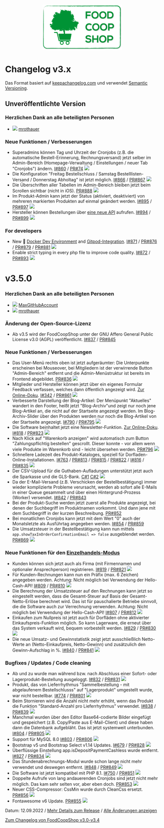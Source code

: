 <h1 align="center">
  <a href="https://www.foodcoopshop.com"><img src="https://raw.githubusercontent.com/foodcoopshop/foodcoopshop/develop/webroot/files/images/logo.png" alt="FoodCoopShop"></a>
</h1>

# Changelog v3.x

Das Format basiert auf [keepachangelog.com](http://keepachangelog.com) und verwendet [Semantic Versioning](http://semver.org/).

## Unveröffentlichte Version

### Herzlichen Dank an alle beteiligten Personen

- <img src="https://github.com/mrothauer.png" width="20"> [mrothauer](https://github.com/mrothauer)

### Neue Funktionen / Verbesserungen
- Superadmins können Tag und Uhrzeit der Cronjobs (z.B. die automatische Bestell-Erinnerung, Rechnungsversand) jetzt selber im Admin-Bereich (Homepage-Verwaltung / Einstellungen / neuer Tab "Cronjobs") ändern. [I#860](https://github.com/foodcoopshop/foodcoopshop/issues/860) / [PR#74](https://github.com/foodcoopshop/foodcoopshop/pull/874) <a href="https://github.com/mrothauer"><img src="https://github.com/mrothauer.png" width="20"></a>
- Die Konfiguration "Freitag Bestellschluss / Samstag Bestelllisten-Versand / Donnerstag Abholtag" ist jetzt möglich. [I#866](https://github.com/foodcoopshop/foodcoopshop/issues/866) / [PR#867](https://github.com/foodcoopshop/foodcoopshop/pull/867) <a href="https://github.com/mrothauer"><img src="https://github.com/mrothauer.png" width="20"></a>
- Die Überschriften aller Tabellen im Admin-Bereich bleiben jetzt beim Scrollen sichtbar (nicht in iOS). [PR#888](https://github.com/foodcoopshop/foodcoopshop/pull/888) <a href="https://github.com/mrothauer"><img src="https://github.com/mrothauer.png" width="20"></a>
- Im Produkt-Admin kann jetzt der Status (aktiviert, deaktiviert) von mehreren markierten Produkten auf einmal geändert werden. [I#895](https://github.com/foodcoopshop/foodcoopshop/issues/895) / [PR#897](https://github.com/foodcoopshop/foodcoopshop/pull/897) <a href="https://github.com/mrothauer"><img src="https://github.com/mrothauer.png" width="20"></a>
- Hersteller können Bestellungen über [eine neue API](https://foodcoopshop.github.io/de/netzwerk-modul.html#6-api-zum-abrufen-von-bestellungen) aufrufen. [I#894](https://github.com/foodcoopshop/foodcoopshop/issues/894) / [PR#899](https://github.com/foodcoopshop/foodcoopshop/pull/899) <a href="https://github.com/mrothauer"><img src="https://github.com/mrothauer.png" width="20"></a>


### For developers
- New 🐳 [Docker Dev Environment](https://foodcoopshop.github.io/en/docker-dev-environment.html) and [Gitpod-Integration](https://gitpod.io/#https://github.com/foodcoopshop/foodcoopshop).  [I#871](https://github.com/foodcoopshop/foodcoopshop/issues/871) / [PR#876](https://github.com/foodcoopshop/foodcoopshop/pull/876) / [PR#879](https://github.com/foodcoopshop/foodcoopshop/pull/879) / [PR#881](https://github.com/foodcoopshop/foodcoopshop/pull/881) <a href="https://github.com/mrothauer"><img src="https://github.com/mrothauer.png" width="20"></a>
- Enable strict typing in every php file to improve code quality. [I#872](https://github.com/foodcoopshop/foodcoopshop/issues/872) / [PR#893](https://github.com/foodcoopshop/foodcoopshop/pull/893) <a href="https://github.com/mrothauer"><img src="https://github.com/mrothauer.png" width="20"></a>

# v3.5.0

### Herzlichen Dank an alle beteiligten Personen
* <img src="https://github.com/MaxGitHubAccount.png" width="20"> [MaxGitHubAccount](https://github.com/MaxGitHubAccount)
* <img src="https://github.com/mrothauer.png" width="20"> [mrothauer](https://github.com/mrothauer)

### Änderung der Open-Source-Lizenz
- Ab v3.5 wird der FoodCoopShop unter der GNU Affero General Public License v3.0 (AGPL) veröffentlicht. [I#837](https://github.com/foodcoopshop/foodcoopshop/issues/837) / [PR#845](https://github.com/foodcoopshop/foodcoopshop/pull/845)

### Neue Funktionen / Verbesserungen
- Das User-Menü rechts oben ist jetzt aufgeräumter: Die Unterpunkte erscheinen bei Mouseover, bei Mitgliedern ist der verwirrende Button "Admin-Bereich" entfernt und die Admin-Menüstruktur ist bereits im Frontend abgebildet. [PR#836](https://github.com/foodcoopshop/foodcoopshop/pull/863) <a href="https://github.com/mrothauer"><img src="https://github.com/mrothauer.png" width="20"></a>
- Mitglieder und Hersteller können jetzt über ein eigenes Formular Feedback verfassen, welches dann öffentlich angezeigt wird. [Zur Online-Doku](https://foodcoopshop.github.io/de/user-feedback.html). [I#342](https://github.com/foodcoopshop/foodcoopshop/issues/342) / [PR#861](https://github.com/foodcoopshop/foodcoopshop/pull/861) <a href="https://github.com/mrothauer"><img src="https://github.com/mrothauer.png" width="20"></a>
- Verbesserte Darstellung der Blog-Artikel: Der Menüpunkt "Aktuelles" wandert in den Footer, heißt jetzt "Blog-Archiv"und zeigt nur noch jene Blog-Artikel an, die nicht auf der Startseite angezeigt werden. Im Blog-Archiv-Slider über den Produkten werden nur noch die Blog-Artikel von der Startseite angezeigt. [I#790](https://github.com/foodcoopshop/foodcoopshop/issues/790) / [PR#795](https://github.com/foodcoopshop/foodcoopshop/pull/795) <a href="https://github.com/mrothauer"><img src="https://github.com/mrothauer.png" width="20"></a>
- Die Software beinhaltet jetzt eine Newsletter-Funktion. [Zur Online-Doku](https://foodcoopshop.github.io/de/mitglieder.html#newsletter-funktion). [I#818](https://github.com/foodcoopshop/foodcoopshop/issues/818) / [PR#823](https://github.com/foodcoopshop/foodcoopshop/pull/823) <a href="https://github.com/mrothauer"><img src="https://github.com/mrothauer.png" width="20"></a>
- Nach Klick auf "Warenkorb anzeigen" wird automatisch zum Button "Zahlungspflichtig bestellen" gescrollt. Dieser konnte - vor allem wenn viele Produkte im Warenkorb sind - leicht übersehen werden. [PR#796](https://github.com/foodcoopshop/foodcoopshop/pull/796) <a href="https://github.com/mrothauer"><img src="https://github.com/mrothauer.png" width="20"></a>
- Schnellere Ladezeit des Produkt-Kataloges, speziell für Dorfladen-Online-Installationen. [I#763](https://github.com/foodcoopshop/foodcoopshop/issues/763) / [PR#813](https://github.com/foodcoopshop/foodcoopshop/pull/813) / [PR#815](https://github.com/foodcoopshop/foodcoopshop/pull/815) / [PR#822](https://github.com/foodcoopshop/foodcoopshop/pull/822) / [I#816](https://github.com/foodcoopshop/foodcoopshop/issues/816) / [PR#835](https://github.com/foodcoopshop/foodcoopshop/pull/835) <a href="https://github.com/mrothauer"><img src="https://github.com/mrothauer.png" width="20"></a>
- Der CSV-Upload für die Guthaben-Aufladungen unterstützt jetzt auch die Sparkasse und die GLS-Bank. [C#1](https://github.com/foodcoopshop/foodcoopshop/commit/a3fc47e23d489efb545f57a33f43fecbebf65ed2) [C#2](https://github.com/foodcoopshop/foodcoopshop/commit/513021e6a7acc3e5e38a61489d45ecc813ce8a1d) <a href="https://github.com/mrothauer"><img src="https://github.com/mrothauer.png" width="20"></a>
- Da der E-Mail-Versand (z.B. Verschicken der Bestellbestätigung) immer wieder komplizierte Probleme verursacht, werden ab sofort alle E-Mails in einer Queue gesammelt und über einen Hintergrund-Prozess (Worker) versendet. [I#842](https://github.com/foodcoopshop/foodcoopshop/issues/842) / [PR#843](https://github.com/foodcoopshop/foodcoopshop/pull/843)
- Bei der Produkt-Suche werden jetzt zuerst alle Produkte angezeigt, bei denen der Suchbegriff im Produktnamen vorkommt. Und dann jene mit dem Suchbegriff in der kurzen Beschreibung. [PR#852](https://github.com/foodcoopshop/foodcoopshop/pull/852)
- Bei monatlichen Cronjobs kann jetzt mit dem Wert "0" auch der Monatsletzte als Ausführtag angegeben werden. [I#854](https://github.com/foodcoopshop/foodcoopshop/issues/854) / [PR#859](https://github.com/foodcoopshop/foodcoopshop/pull/859)
- Die Umsatzsteuer in der Bestellbestätigung kann nun mittels `app.showTaxInOrderConfirmationEmail => false` ausgeblendet werden. [PR#869](https://github.com/foodcoopshop/foodcoopshop/pull/869) <a href="https://github.com/MaxGitHubAccount"><img src="https://github.com/MaxGitHubAccount.png" width="20"></a>

### Neue Funktionen für den [Einzelhandels-Modus](https://foodcoopshop.github.io/de/dorfladen-online.html)
- Kunden können sich jetzt auch als Firma (mit Firmennamen und optionaler Ansprechperson) registrieren. [I#819](https://github.com/foodcoopshop/foodcoopshop/issues/819) / [PR#821](https://github.com/foodcoopshop/foodcoopshop/pull/821) <a href="https://github.com/mrothauer"><img src="https://github.com/mrothauer.png" width="20"></a>
- Für Kunden-Rechnungen kann nun ein Präfix (max. 6 Zeichen) angegeben werden. Achtung: Nicht möglich bei Verwendung der Hello-Cash-API! [I#809](https://github.com/foodcoopshop/foodcoopshop/issues/809) / [PR#810](https://github.com/foodcoopshop/foodcoopshop/pull/810) <a href="https://github.com/mrothauer"><img src="https://github.com/mrothauer.png" width="20"></a>
- Die Berechnung der Umsatzsteuer auf den Rechnungen kann jetzt so eingestellt werden, dass die Gesamt-Steuer auf Basis der Gesamt-Netto-Erlöse berechnet wird. Das ist für pauschalierte Betriebe sinnvoll, die die Software auch zur Verrechnung verwenden. Achtung: Nicht möglich bei Verwendung der Hello-Cash-API! [I#807](https://github.com/foodcoopshop/foodcoopshop/issues/807) / [PR#812](https://github.com/foodcoopshop/foodcoopshop/pull/812) <a href="https://github.com/mrothauer"><img src="https://github.com/mrothauer.png" width="20"></a>
- Einkaufen zum Nullpreis ist jetzt auch für Dorfläden ohne aktivierter Einkaufspreis-Funktion möglich. So kann Lagerware, die erneut über das System verkauft wird, bequem vorbestellt werden. [I#829](https://github.com/foodcoopshop/foodcoopshop/issues/829) / [PR#830](https://github.com/foodcoopshop/foodcoopshop/pull/830) <a href="https://github.com/mrothauer"><img src="https://github.com/mrothauer.png" width="20"></a>
- Die neue Umsatz- und Gewinnstatistik zeigt jetzt ausschließlich Netto-Werte an (Netto-Einkaufpreis, Netto-Gewinn) und zusätzulich den Gewinn-Aufschlag in %. [I#840](https://github.com/foodcoopshop/foodcoopshop/issues/840) / [PR#841](https://github.com/foodcoopshop/foodcoopshop/pull/841) <a href="https://github.com/mrothauer"><img src="https://github.com/mrothauer.png" width="20"></a>

### Bugfixes / Updates / Code cleaning
- Ab und zu wurde man während bzw. nach Abschluss einer Sofort- oder Lagerprodukt-Bestellung ausgeloggt. [I#832](https://github.com/foodcoopshop/foodcoopshop/issues/832) / [PR#831](https://github.com/foodcoopshop/foodcoopshop/pull/831) <a href="https://github.com/mrothauer"><img src="https://github.com/mrothauer.png" width="20"></a>
- Produkt, das von Lieferrhythmus "Sammelbestellung - mit abgelaufenem Bestellschlusss" auf "Lagerprodukt" umgestellt wurde, war nicht bestellbar. [I#774](https://github.com/foodcoopshop/foodcoopshop/issues/774) / [PR#801](https://github.com/foodcoopshop/foodcoopshop/pull/801) <a href="https://github.com/mrothauer"><img src="https://github.com/mrothauer.png" width="20"></a>
- Beim Stornieren wird die Anzahl nicht mehr erhöht, wenn das Produkt die Funktion "Standard-Anzahl pro Lieferrhythmus" verwendet. [I#838](https://github.com/foodcoopshop/foodcoopshop/issues/838) / [PR#839](https://github.com/foodcoopshop/foodcoopshop/pull/839) <a href="https://github.com/mrothauer"><img src="https://github.com/mrothauer.png" width="20"></a>
- Manchmal wurden über den Editor Base64-codierte Bilder eingefügt und gespeichert (z.B. Copy/Paste aus E-Mail-Client) und diese haben dann die Datenbank aufgebläht. Das ist jetzt systemweit unterbunden. [I#804](https://github.com/foodcoopshop/foodcoopshop/issues/804) / [PR#805](https://github.com/foodcoopshop/foodcoopshop/pull/805) <a href="https://github.com/mrothauer"><img src="https://github.com/mrothauer.png" width="20"></a>
- Support für MySQL 8.0 [I#803](https://github.com/foodcoopshop/foodcoopshop/issues/803) / [PR#806](https://github.com/foodcoopshop/foodcoopshop/pull/806) <a href="https://github.com/mrothauer"><img src="https://github.com/mrothauer.png" width="20"></a>
- Bootstrap v5 und Bootstrap Select v1.14 Updates. [I#679](https://github.com/foodcoopshop/foodcoopshop/issues/679) / [PR#828](https://github.com/foodcoopshop/foodcoopshop/pull/828) <a href="https://github.com/mrothauer"><img src="https://github.com/mrothauer.png" width="20"></a>
- Überflüssige Einstellung app.isDepositPaymentCashless wurde entfernt. [I#827](https://github.com/foodcoopshop/foodcoopshop/issues/827) / [PR#834](https://github.com/foodcoopshop/foodcoopshop/pull/834) <a href="https://github.com/mrothauer"><img src="https://github.com/mrothauer.png" width="20"></a>
- Das Stundenabrechnungs-Modul wurde schon lange nicht mehr verwendet und deswegen entfernt. [I#848](https://github.com/foodcoopshop/foodcoopshop/issues/848) / [PR#849](https://github.com/foodcoopshop/foodcoopshop/pull/849) <a href="https://github.com/mrothauer"><img src="https://github.com/mrothauer.png" width="20"></a>
- Die Software ist jetzt kompatibel mit PHP 8.1. [I#750](https://github.com/foodcoopshop/foodcoopshop/issues/750) / [PR#851](https://github.com/foodcoopshop/foodcoopshop/pull/851) <a href="https://github.com/mrothauer"><img src="https://github.com/mrothauer.png" width="20"></a>
- Doppelte Aufrufe von lang andauerenden Cronjobs sind jetzt nicht mehr möglich. Das kam sehr selten vor, aber eben doch. [PR#853](https://github.com/foodcoopshop/foodcoopshop/pull/853) <a href="https://github.com/mrothauer"><img src="https://github.com/mrothauer.png" width="20"></a>
- Neuer CSS-Compressor: CssMin wurde durch CleanCss ersetzt. [PR#856](https://github.com/foodcoopshop/foodcoopshop/pull/856) <a href="https://github.com/mrothauer"><img src="https://github.com/mrothauer.png" width="20"></a>
- Fontawesome v6 Update. [PR#855](https://github.com/foodcoopshop/foodcoopshop/pull/855) <a href="https://github.com/mrothauer"><img src="https://github.com/mrothauer.png" width="20"></a>

Datum: 12.09.2022 / [Mehr Details zum Release](https://github.com/foodcoopshop/foodcoopshop/projects/17) / [Alle Änderungen anzeigen](https://github.com/foodcoopshop/foodcoopshop/compare/v3.4.2...v3.5.0)

[Zum Changelog von FoodCoopShop v3.0-v3.4](devtools/CHANGELOG-v3.md)

